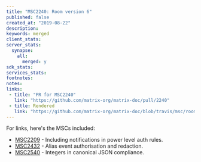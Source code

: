 ```yaml
---
title: "MSC2240: Room version 6"
published: false
created_at: "2019-08-22"
description:
keywords: merged
client_stats:
server_stats:
  synapse:
    all:
      merged: y
sdk_stats:
services_stats:
footnotes:
notes:
links:
 - title: "PR for MSC2240"
   link: "https://github.com/matrix-org/matrix-doc/pull/2240"
 - title: Rendered
   link: "https://github.com/matrix-org/matrix-doc/blob/travis/msc/rooms-v6/proposals/2240-rooms-v6.md"
---
```


For links, here's the MSCs included:
* [MSC2209](https://github.com/matrix-org/matrix-doc/pull/2209) - Including notifications in power level auth rules.
* [MSC2432](https://github.com/matrix-org/matrix-doc/pull/2432) - Alias event authorisation and redaction.
* [MSC2540](https://github.com/matrix-org/matrix-doc/pull/2540) - Integers in canonical JSON compliance.
